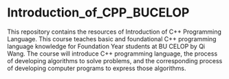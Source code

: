 # Introduction_of_CPP_BUCELOP
This repository contains the resources of Introduction of C++ Programming Language. This course teaches basic and foundational C++ programming language knowledge for Foundation Year students at BU CELOP by Qi Wang. The course will introduce C++ programming language, the process of developing algorithms to solve problems, and the corresponding process of developing computer programs to express those algorithms.
